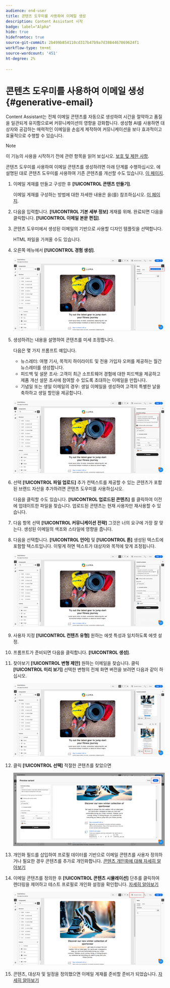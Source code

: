```yaml
---
audience: end-user
title: 콘텐츠 도우미를 사용하여 이메일 생성
description: Content Assistant 시작
badge: label="Alpha"
hide: true
hidefromtoc: true
source-git-commit: 2b499b854110cd317b47b9a7d3884467869624f1
workflow-type: tm+mt
source-wordcount: '451'
ht-degree: 2%

---
```


# 콘텐츠 도우미를 사용하여 이메일 생성 {#generative-email}

Content Assistant는 전체 이메일 콘텐츠를 자동으로 생성하여 시간을 절약하고 품질을 일관되게 유지함으로써 커뮤니케이션의 영향을 강화합니다. 생성형 AI를 사용하면 대상자와 공감하는 매력적인 이메일을 손쉽게 제작하여 커뮤니케이션을 보다 효과적이고 효율적으로 수행할 수 있습니다.

>[!NOTE]
>
>이 기능의 사용을 시작하기 전에 관련 항목을 읽어 보십시오. [보호 및 제한 사항](generative-gs.md#guardrails-and-limitations).


콘텐츠 도우미를 사용하여 이메일 콘텐츠를 생성하려면 아래 단계를 수행하십시오. 에 설명된 대로 콘텐츠 도우미를 사용하여 기존 콘텐츠를 개선할 수도 있습니다. [이 페이지](generative-content.md).

1. 이메일 게재를 만들고 구성한 후 **[!UICONTROL 콘텐츠 만들기]**.

   이메일 게재를 구성하는 방법에 대한 자세한 내용은 을(를) 참조하십시오. [이 페이지](../content/create-email-content.md).

1. 다음을 입력합니다. **[!UICONTROL 기본 세부 정보]** 게재를 위해. 완료되면 다음을 클릭합니다. **[!UICONTROL 이메일 본문 편집]**.

1. 콘텐츠 도우미에서 생성된 이메일의 기반으로 사용할 디자인 템플릿을 선택합니다.

   HTML 파일을 가져올 수도 있습니다.

1. 오른쪽 메뉴에서 **[!UICONTROL 경험 생성]**.

   ![](assets/email-genai-1.png)

1. 생성하려는 내용을 설명하여 콘텐츠를 미세 조정합니다.

   다음은 몇 가지 프롬프트 예입니다.

   * 뉴스레터: 여행 기사, 목적지 하이라이트 및 전용 가입자 오퍼를 제공하는 월간 뉴스레터를 생성합니다.
   * 피드백 및 설문 조사: 고객이 최근 소프트웨어 경험에 대한 피드백을 제공하고 제품 개선 설문 조사에 참여할 수 있도록 초대하는 이메일을 만듭니다.
   * 기념일 또는 생일 이메일의 경우: 생일 이메일을 생성하여 고객의 특별한 날을 축하하고 생일 할인을 제공합니다.

   ![](assets/email-genai-2.png)

1. 선택 **[!UICONTROL 파일 업로드]** 추가 컨텍스트를 제공할 수 있는 콘텐츠가 포함된 브랜드 자산을 추가하려면 콘텐츠 도우미를 사용하십시오.

   다음을 클릭할 수도 있습니다. **[!UICONTROL 업로드된 콘텐츠]** 를 클릭하여 이전에 업데이트한 파일을 찾습니다. 업로드된 콘텐츠는 현재 사용자만 재사용할 수 있습니다.

1. 다음 항목 선택 **[!UICONTROL 커뮤니케이션 전략]** 그것은 너의 요구에 가장 잘 맞는다. 생성된 이메일의 색조와 스타일에 영향을 줍니다.

1. 다음을 선택합니다. **[!UICONTROL 언어]** 및 **[!UICONTROL 톤]** 생성된 텍스트에 포함할 텍스트입니다. 이렇게 하면 텍스트가 대상자와 목적에 맞게 조정됩니다.

   ![](assets/email-genai-3.png)

1. 사용자 지정 **[!UICONTROL 컨텐츠 유형]** 원하는 에셋 특성과 일치하도록 에셋 설정.

1. 프롬프트가 준비되면 다음을 클릭합니다. **[!UICONTROL 생성]**.

1. 찾아보기 **[!UICONTROL 변형 제안]** 원하는 이메일을 찾습니다. 클릭 **[!UICONTROL 미리 보기]** 선택한 변형의 전체 화면 버전을 보려면 다음과 같이 하십시오.

   ![](assets/email-genai-4.png)

1. 클릭 **[!UICONTROL 선택]** 적절한 콘텐츠를 찾았으면

   ![](assets/email-genai-5.png)

1. 개인화 필드를 삽입하여 프로필 데이터를 기반으로 이메일 콘텐츠를 사용자 정의하거나 필요한 경우 콘텐츠를 추가로 개인화합니다. [콘텐츠 개인화에 대해 자세히 알아보기](../personalization/personalize.md)

1. 이메일 콘텐츠를 정의한 후 **[!UICONTROL 콘텐츠 시뮬레이션]** 단추를 클릭하여 렌더링을 제어하고 테스트 프로필로 개인화 설정을 확인합니다.  [자세히 알아보기](../preview-test/preview-content.md)

   ![](assets/email-genai-6.png)

1. 콘텐츠, 대상자 및 일정을 정의했으면 이메일 게재를 준비할 준비가 되었습니다. [자세히 알아보기](../monitor/prepare-send.md)


